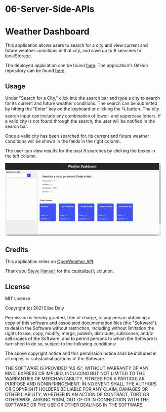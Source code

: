 # 06-Server-Side-APIs
# Weather Dashboard

This application allows users to search for a city and view current and future weather conditions in that city, and save up to 8 searches to localStorage.

The deployed application can be found [here](https://elisesamanthadaly.github.io/06-Server-Side-APIs/). The application's GitHub repository can be found [here](https://github.com/elisesamanthadaly/06-Server-Side-APIs/).


## Usage

Under "Search for a City," click into the search bar and type a city to search for its current and future weather conditions. The search can be submitted by hitting the "Enter" key on the keyboard or clicking the 🔍 button. The city search input can include any combination of lower- and uppercase letters. If a valid city is not found through the search, the user will be notified in the search bar.

Once a valid city has been searched for, its current and future weather conditions will be shown in the fields in the right column.

The user can view results for the past 8 searches by clicking the boxes in the left column.

![alt text](./assets/images/screencast.gif)


## Credits

This application relies on [OpenWeather API](https://openweathermap.org/api/).

Thank you [Steve Hansell](https://stackoverflow.com/users/171490/steve-hansell/) for the capitalize(); solution.


## License

MIT License

Copyright (c) 2021 Elise Daly

Permission is hereby granted, free of charge, to any person obtaining a copy
of this software and associated documentation files (the "Software"), to deal
in the Software without restriction, including without limitation the rights
to use, copy, modify, merge, publish, distribute, sublicense, and/or sell
copies of the Software, and to permit persons to whom the Software is
furnished to do so, subject to the following conditions:

The above copyright notice and this permission notice shall be included in all
copies or substantial portions of the Software.

THE SOFTWARE IS PROVIDED "AS IS", WITHOUT WARRANTY OF ANY KIND, EXPRESS OR
IMPLIED, INCLUDING BUT NOT LIMITED TO THE WARRANTIES OF MERCHANTABILITY,
FITNESS FOR A PARTICULAR PURPOSE AND NONINFRINGEMENT. IN NO EVENT SHALL THE
AUTHORS OR COPYRIGHT HOLDERS BE LIABLE FOR ANY CLAIM, DAMAGES OR OTHER
LIABILITY, WHETHER IN AN ACTION OF CONTRACT, TORT OR OTHERWISE, ARISING FROM,
OUT OF OR IN CONNECTION WITH THE SOFTWARE OR THE USE OR OTHER DEALINGS IN THE
SOFTWARE.